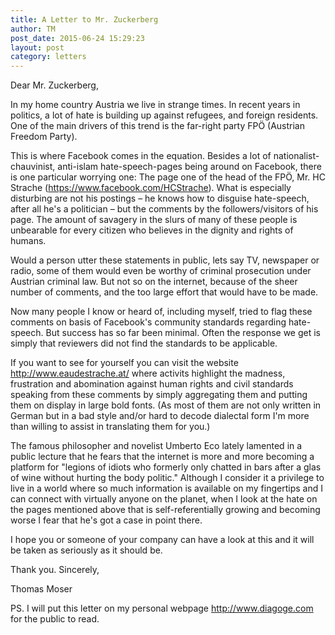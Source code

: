 ```yaml
---
title: A Letter to Mr. Zuckerberg
author: TM
post_date: 2015-06-24 15:29:23
layout: post
category: letters
---
```


Dear Mr. Zuckerberg,

In my home country Austria we live in strange times. In recent years in politics, a lot of hate is building up against refugees, and foreign residents. One of the main drivers of this trend is the far-right party FPÖ (Austrian Freedom Party).

This is where Facebook comes in the equation. Besides a lot of nationalist-chauvinist, anti-islam hate-speech-pages being around on Facebook, there is one particular worrying one: The page one of the head of the FPÖ, Mr. HC Strache (<https://www.facebook.com/HCStrache>). What is especially disturbing are not his postings – he knows how to disguise hate-speech, after all he's a politician – but the comments by the followers/visitors of his page. The amount of savagery in the slurs of many of these people is unbearable for every citizen who believes in the dignity and rights of humans.

Would a person utter these statements in public, lets say TV, newspaper or radio, some of them would even be worthy of criminal prosecution under Austrian criminal law. But not so on the internet, because of the sheer number of comments, and the too large effort that would have to be made.

Now many people I know or heard of, including myself, tried to flag these comments on basis of Facebook's community standards regarding hate-speech. But success has so far been minimal. Often the response we get is simply that reviewers did not find the standards to be applicable.

If you want to see for yourself you can visit the website <http://www.eaudestrache.at/> where activits highlight the madness, frustration and abomination against human rights and civil standards speaking from these comments by simply aggregating them and putting them on display in large bold fonts. (As most of them are not only written in German but in a bad style and/or hard to decode dialectal form I'm more than willing to assist in translating them for you.)

The famous philosopher and novelist Umberto Eco lately lamented in a public lecture that he fears that the internet is more and more becoming a platform for "legions of idiots who formerly only chatted in bars after a glas of wine without hurting the body politic." Although I consider it a privilege to live in a world where so much information is available on my fingertips and I can connect with virtually anyone on the planet, when I look at the hate on the pages mentioned above that is self-referentially growing and becoming worse I fear that he's got a case in point there.

I hope you or someone of your company can have a look at this and it will be taken as seriously as it should be.

Thank you. Sincerely,

Thomas Moser

PS. I will put this letter on my personal webpage <http://www.diagoge.com> for the public to read.